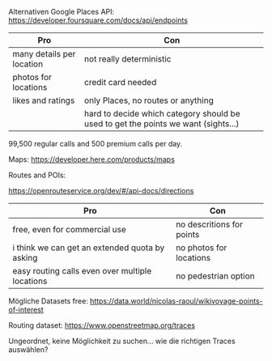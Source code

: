 Alternativen Google Places API:
https://developer.foursquare.com/docs/api/endpoints

| Pro      |   Con |
|----------|-------|
| many details per location | not really deterministic |
|photos for locations|credit card needed|
|likes and ratings|only Places, no routes or anything|
||hard to decide which category should be used to get the points we want (sights...)|


99,500 regular calls and 500 premium calls per day.

Maps:
https://developer.here.com/products/maps

Routes and POIs:

https://openrouteservice.org/dev/#/api-docs/directions

| Pro      |   Con |
|----------|-------|
| free, even for commercial use | no descritions for points |
|i think we can get an extended quota by asking|no photos for locations|
|easy routing calls even over multiple locations|no pedestrian option|
 

Mögliche Datasets free:
https://data.world/nicolas-raoul/wikivoyage-points-of-interest

Routing dataset:
https://www.openstreetmap.org/traces

Ungeordnet, keine Möglichkeit zu suchen… wie die richtigen Traces auswählen?
